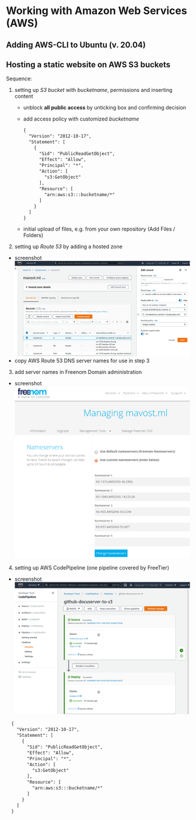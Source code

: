 # Working with Amazon Web Services (AWS)

## Adding AWS-CLI to Ubuntu (v. 20.04)

## Hosting a static website on AWS S3 buckets

Sequence:

1. setting up *S3 bucket* with *bucketname*, permissions and inserting content
    - unblock **all public access** by unticking box and confirming decision
    - add access policy with customized *bucketname*
      ```
      {
        "Version": "2012-10-17",
        "Statement": [
          {
            "Sid": "PublicReadGetObject",
            "Effect": "Allow",
            "Principal": "*",
            "Action": [
              "s3:GetObject"
            ],
            "Resource": [
              "arn:aws:s3:::bucketname/*"
            ]
          }
        ]
      }
      ```

    - initial upload of files, e.g. from your own repository (Add Files / Folders)

2. setting up *Route 53* by adding a hosted zone
  - screenshot  
    ![alt text][img01]
  - copy AWS Route 53 DNS server names for use in step 3


3. add server names in Freenom Domain administration
  - screenshot  
    ![alt text][img02]


4. setting up AWS CodePipeline (one pipeline covered by FreeTier)
  - screenshot  
    ![alt text][img03]

[img01]:  ./Pictures/2021-09-01_AWS_Route53_HostedZoneS3.png "Setting up Route53 hosted zone for website S3 bucket"
[img02]:  ./Pictures/2021-09-01_freenom_DNS.png "Entering AWS Route 53 DNS servers to Freenom Domain Settings"
[img03]:  ./Pictures/2021-09-01_AWS_CodePipeline_GitHub-S3.png "Setup for AWS CodePipeline"

```
  {
    "Version": "2012-10-17",
    "Statement": [
      {
        "Sid": "PublicReadGetObject",
        "Effect": "Allow",
        "Principal": "*",
        "Action": [
          "s3:GetObject"
        ],
        "Resource": [
          "arn:aws:s3:::bucketname/*"
        ]
      }
    ]
  }
```
